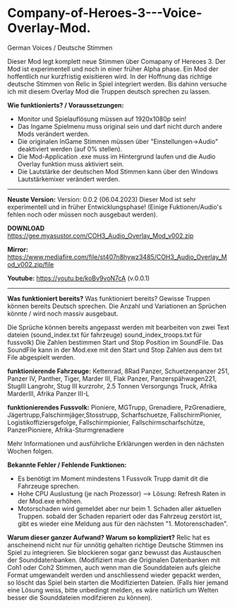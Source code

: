 # Company-of-Heroes-3---Voice-Overlay-Mod.
German Voices / Deutsche Stimmen

Dieser Mod legt komplett neue Stimmen über Comapany of Hereoes 3. 
Der Mod ist experimentell und noch in einer früher Alpha phase. 
Ein Mod der hoffentlich nur kurzfristig exisitieren wird. In der Hoffnung das richtige deutsche Stimmen von Relic in Spiel integriert werden.
Bis dahinn versuche ich mit diesem Overlay Mod die Truppen deutsch sprechen zu lassen. 


**Wie funktionierts? / Voraussetzungen:**
- Monitor und Spielauflösung müssen auf 1920x1080p sein!
- Das Ingame Spielmenu muss original sein und darf nicht durch andere Mods verändert werden.
- Die originalen InGame Stimmen müssen über "Einstellungen->Audio" deaktiviert werden (auf 0% stellen).
- Die Mod-Application .exe muss im Hintergrund laufen und die Audio Overlay funktion muss aktiviert sein.
- Die Lautstärke der deutschen Mod Stimmen kann über den Windows Lautstärkemixer verändert werden. 

---

**Neuste Version:** 
Version: 0.0.2 (06.04.2023) 
Dieser Mod ist sehr experimentell und in früher Entwicklungsphase! (Einige Fuktionen/Audio's fehlen noch oder müssen noch ausgebaut werden).

**DOWNLOAD** https://gee.myasustor.com/COH3_Audio_Overlay_Mod_v002.zip

**Mirror:** https://www.mediafire.com/file/st407n8hywz3485/COH3_Audio_Overlay_Mod_v002.zip/file

**Youtube:** https://youtu.be/koBv9voN7cA (v.0.0.1) 

---

**Was funktioniert bereits?**
Was funktioniert bereits?
Gewisse Truppen können bereits Deutsch sprechen. Die Anzahl und Variationen an Sprüchen könnte / wird noch massiv ausgebaut.

Die Sprüche können bereits angepasst werden mit bearbeiten von zwei Text dateien (sound_index.txt für fahrzeuge)
sound_index_troops.txt für fussvolk)
Die Zahlen bestimmen Start und Stop Position im SoundFile. Das SoundFile kann in der Mod.exe mit den Start und Stop Zahlen aus dem txt File abgespielt werden.

**funktionierende Fahrzeuge:**
Kettenrad, 8Rad Panzer, Schuetzenpanzer 251, Panzer IV, Panther, Tiger, Marder III, Flak Panzer, Panzerspähwagen221, StugIII Langrohr, Stug III kurzrohr, 2.5 Tonnen Versorgungs Truck, Afrika MarderIII, Afrika Panzer III-L

**funktionierendes Fussvolk:**
Pioniere, MGTrupp, Grenadiere, PzGrenadiere, Jägertrupp,Falschirmjäger,Stosstrupp, Scharfschuetze, FallschirmPionier, Logistikoffiziersgefolge, Fallschirmpionier, Fallschirmscharfschütze, PanzerPioniere, Afrika-Sturmgrenadiere

Mehr Informationen und ausführliche Erklärungen werden in den nächsten Wochen folgen. 

**Bekannte Fehler / Fehlende Funktionen:**
- Es benötigt im Moment mindestens 1 Fussvolk Trupp damit dit die Fahrzeuge sprechen. 
- Hohe CPU Auslustung (je nach Prozessor) --> Lösung: Refresh Raten in der Mod.exe erhöhen.
- Motorschaden wird gemeldet aber nur beim 1. Schaden aller aktuellen Truppen. sobald der Schaden repariert oder das Fahrzeug zerstört ist, gibt es wieder eine Meldung aus für den nächsten "1. Motorenschaden". 


**Warum dieser ganzer Aufwand? Warum so kompliziert?**
Relic hat es anscheinend nicht nur für unnötig gehalten richtige Deutsche Stimmen ins Spiel zu integrieren. Sie blockieren sogar ganz bewusst das Austauschen der Sounddatenbanken. (Modifiziert man die Originalen Datenbanken mit Coh1 oder Coh2 Stimmen, auch wenn man die Sounddateien aufs gleiche Format umgewandelt werden und anschliessend wieder gepackt werden, so  löscht das Spiel bein starten die Modifizierten Dateien. 
(Falls hier jemand eine Lösung weiss, bitte unbedingt melden, es wäre natürlich um Welten besser die Sounddateien modifzieren zu können).

